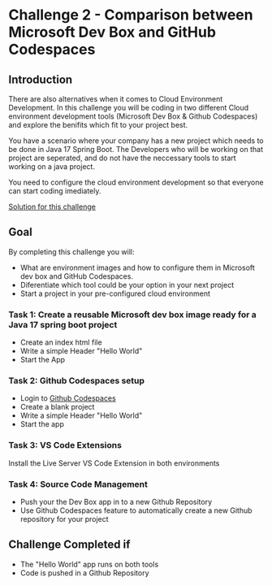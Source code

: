 # Challenge 2 - Comparison between Microsoft Dev Box and GitHub Codespaces

## Introduction

There are also alternatives when it comes to Cloud Environment Development. 
In this challenge you will be coding in two different Cloud environment development tools (Microsoft Dev Box & Github Codespaces)
and explore the benifits which fit to your project best. 


You have a scenario where your company has a new project which needs to be done in Java 17 Spring Boot. The Developers who will be working on that project
are seperated, and do not have the neccessary tools to start working on a java project. 

You need to configure the cloud environment development so that everyone can start coding imediately.

[Solution for this challenge](../solutionguide/02-Comparison-between-Microsoft-Dev-Box-and-Github-Codespaces-Solution.md)

## Goal 

By completing this challenge you will: 

- What are environment images and how to configure them in Microsoft dev box and GitHub Codespaces.
- Diferentiate which tool could be your option in your next project
- Start a project in your pre-configured cloud environment


### Task 1: Create a reusable Microsoft dev box image ready for a Java 17 spring boot project

- Create an index html file
- Write a simple Header "Hello World"
- Start the App 

### Task 2: Github Codespaces setup

- Login to [Github Codespaces](https://github.com/features/codespaces)
- Create a blank project
- Write a simple Header "Hello World"
- Start the app

### Task 3: VS Code Extensions

Install the Live Server VS Code Extension in both environments

### Task 4: Source Code Management

- Push your the Dev Box app in to a new Github Repository
- Use Github Codespaces feature to automatically create a new Github repository for your project

## Challenge Completed if

- The "Hello World" app runs on both tools
- Code is pushed in a Github Repository

